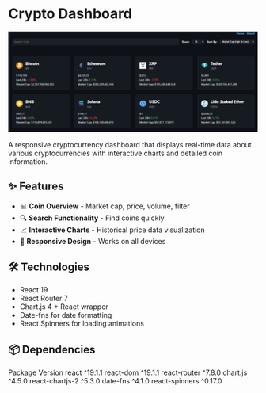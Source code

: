 # Crypto Dashboard

![Crypto Dashboard Preview](/public/cryptomd.PNG)

A responsive cryptocurrency dashboard that displays real-time data about various cryptocurrencies with interactive charts and detailed coin information.

## ✨ Features

- 📊 **Coin Overview** - Market cap, price, volume, filter
- 🔍 **Search Functionality** - Find coins quickly
- 📈 **Interactive Charts** - Historical price data visualization
- 📱 **Responsive Design** - Works on all devices

## 🛠️ Technologies

- React 19
- React Router 7
- Chart.js 4 + React wrapper
- Date-fns for date formatting
- React Spinners for loading animations

## 📦 Dependencies

Package Version
react ^19.1.1
react-dom ^19.1.1
react-router ^7.8.0
chart.js ^4.5.0
react-chartjs-2 ^5.3.0
date-fns ^4.1.0
react-spinners ^0.17.0
